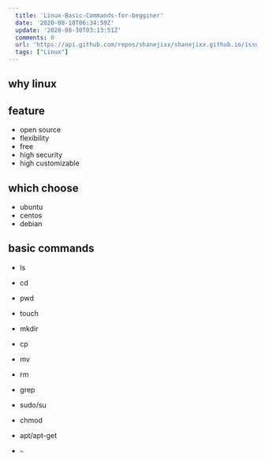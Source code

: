```yaml
---
  title: 'Linux-Basic-Commands-for-begginer'
  date: '2020-08-18T06:34:59Z'
  update: '2020-08-30T03:13:51Z'
  comments: 0
  url: 'https://api.github.com/repos/shanejixx/shanejixx.github.io/issues/30'
  tags: ["Linux"]
---
```



## why linux

## feature

- open source
- flexibility
- free
- high security
- high customizable

## which choose

- ubuntu
- centos
- debian

## basic commands

- ls

- cd

- pwd

- touch

- mkdir

- cp

- mv

- rm

- grep

- sudo/su

- chmod

- apt/apt-get

- ```~```


